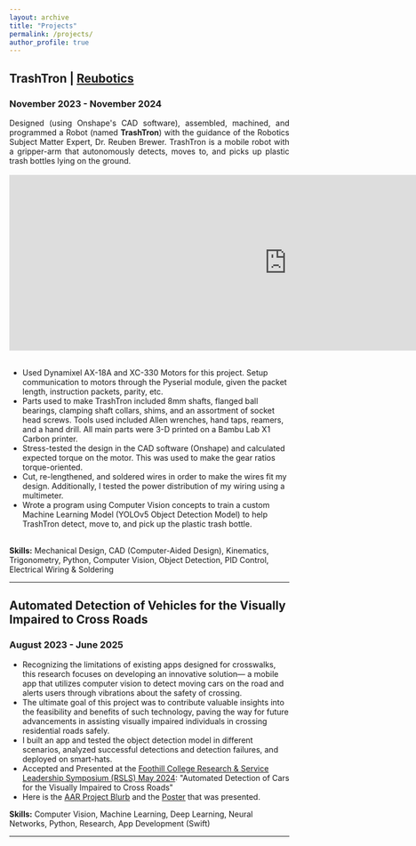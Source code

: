 ```yaml
---
layout: archive
title: "Projects"
permalink: /projects/
author_profile: true
---
```


<h2> TrashTron | <a href="https://www.reubotics.com/#/interns/">Reubotics</a> </h2>

<h3> November 2023 - November 2024</h3>

<div style="text-align:justify">Designed (using Onshape's CAD software), assembled, machined, and programmed a Robot (named <b>TrashTron</b>) with the guidance of the Robotics Subject Matter Expert, Dr. Reuben Brewer. 
TrashTron is a mobile robot with a gripper-arm that autonomously detects, moves to, and picks up plastic trash bottles lying on the ground.</div> <br>
<div style="width:560px; height:316px">
<iframe width="178%" height="100%" src="https://www.youtube.com/embed/8wo4DTQ7WL4?si=zhz7DXyHIy3SCeGf" title="YouTube video player" frameborder="0" allow="accelerometer; autoplay; clipboard-write; encrypted-media; gyroscope; picture-in-picture; web-share" referrerpolicy="strict-origin-when-cross-origin" allowfullscreen></iframe>
</div>
<br>
<ul>
<li>Used Dynamixel AX-18A and XC-330 Motors for this project. Setup communication to motors through the Pyserial module, given the packet length, instruction packets, parity, etc.</li>
<li>Parts used to make TrashTron included 8mm shafts, flanged ball bearings, clamping shaft collars, shims, and an assortment of socket head screws. Tools used included Allen wrenches, hand taps, reamers, and a hand drill. All main parts were 3-D printed on a Bambu Lab X1 Carbon printer.</li>
<li>Stress-tested the design in the CAD software (Onshape) and calculated expected torque on the motor. This was used to make the gear ratios torque-oriented.</li>
 <li>Cut, re-lengthened, and soldered wires in order to make the wires fit my design. Additionally, I tested the power distribution of my wiring using a multimeter.</li>
<li>Wrote a program using Computer Vision concepts to train a custom Machine Learning Model (YOLOv5 Object Detection Model) to help TrashTron detect, move to, and pick up the plastic trash bottle.</li>
</ul>
<br>
<b>Skills:</b> Mechanical Design, CAD (Computer-Aided Design), Kinematics, Trigonometry, Python, Computer Vision, Object Detection, PID Control, Electrical Wiring & Soldering

<hr>


<h2> Automated Detection of Vehicles for the Visually Impaired to Cross Roads	         				       </h2>
<h3>August 2023 - June 2025</h3>
<ul>
<li>Recognizing the limitations of existing apps designed for crosswalks, this research focuses on developing an innovative solution—
a mobile app that utilizes computer vision to detect moving cars on the road 
and alerts users through vibrations about the safety of crossing. </li>
<li>The ultimate goal of this project was to contribute valuable insights into the feasibility and benefits of such technology,
 paving the way for future advancements in assisting visually impaired individuals in crossing residential roads safely. </li>
<li>I built an app and tested the object detection model in different scenarios, analyzed successful detections and detection failures, and deployed on smart-hats.</li>
<li>Accepted and Presented at the <a href="https://foothill.edu/rsl-symposium/2024-program.html">Foothill College Research & Service Leadership Symposium (RSLS) May 2024</a>: "Automated Detection of Cars for the Visually Impaired to Cross Roads"</li>
<li>
    Here is the <a href="https://aar.pausd.org/projects-2020/automated-detection-cars-visually-impaired-cross-roads">AAR Project Blurb</a> and the <a href="https://drive.google.com/file/d/1VltIeBdj0qVDzbGFKxElvcAwcsXBNloZ/view?usp=sharing">Poster</a> that was presented.</li>
</ul>
<b>Skills:</b> Computer Vision, Machine Learning, Deep Learning, Neural Networks, Python, Research, App Development (Swift)




<hr>